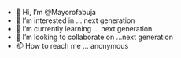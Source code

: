 - 👋 Hi, I’m @Mayorofabuja
- 👀 I’m interested in ... next generation 
- 🌱 I’m currently learning ... next generation 
- 💞️ I’m looking to collaborate on ...next generation 
- 📫 How to reach me ... anonymous 

<!---
Mayorofabuja/Mayorofabuja is a ✨ special ✨ repository because its `README.md` (this file) appears on your GitHub profile.
You can click the Preview link to take a look at your changes.
--->

